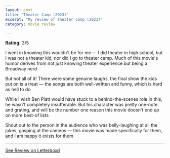 ```yaml
---
layout: post
title: "Theater Camp (2023)"
excerpt: "My review of Theater Camp (2023)"
category: movie_review

---
```


**Rating:** 3/5

I went in knowing this wouldn't be for me — I did theater in high school, but I was not a theater kid, nor did I go to theater camp. Much of this movie's humor derives from not just knowing theater experience but being a Broadway nerd

But not all of it! There were some genuine laughs, the final show the kids put on is a treat — the songs are both well-written and funny, which is hard as hell to do

While I wish Ben Platt would have stuck to a behind-the-scenes role in this, he wasn't completely insufferable. But his character was pretty one-note and grating, and will be the number one reason this movie doesn't end up on more
best-of lists

Shout out to the person in the audience who was belly-laughing at all the jokes, gasping at the cameos — this movie was made specifically for them, and I am happy it exists for them

<hr>

[See Review on Letterboxd](https://boxd.it/4FJMOT)
